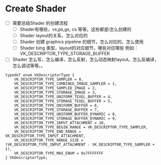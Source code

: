 # Create Shader

- [ ] 需要总结Shader 的创建流程
  - [ ] Shader有哪些，vs,ps,gs, cs 等等。这些都是i怎么创建的
  - [ ] Shader layout的关系，怎么对应的
  - [ ] Shader 创建 graphics pipeline 的细节，怎么对应的，怎么使用
  - [ ] Shader bing 类型，layout的对应细节，哪些对应哪些 例如：VK_DESCRIPTOR_TYPE_STORAGE_BUFFER
- [ ] Shader 怎么写，怎么编译，怎么反射，怎么动态映射layout。怎么反编译，怎么调试等等。。

```
typedef enum VkDescriptorType {
    VK_DESCRIPTOR_TYPE_SAMPLER = 0,
    VK_DESCRIPTOR_TYPE_COMBINED_IMAGE_SAMPLER = 1,
    VK_DESCRIPTOR_TYPE_SAMPLED_IMAGE = 2,
    VK_DESCRIPTOR_TYPE_STORAGE_IMAGE = 3,
    VK_DESCRIPTOR_TYPE_UNIFORM_TEXEL_BUFFER = 4,
    VK_DESCRIPTOR_TYPE_STORAGE_TEXEL_BUFFER = 5,
    VK_DESCRIPTOR_TYPE_UNIFORM_BUFFER = 6,
    VK_DESCRIPTOR_TYPE_STORAGE_BUFFER = 7,
    VK_DESCRIPTOR_TYPE_UNIFORM_BUFFER_DYNAMIC = 8,
    VK_DESCRIPTOR_TYPE_STORAGE_BUFFER_DYNAMIC = 9,
    VK_DESCRIPTOR_TYPE_INPUT_ATTACHMENT = 10,
    VK_DESCRIPTOR_TYPE_BEGIN_RANGE = VK_DESCRIPTOR_TYPE_SAMPLER,
    VK_DESCRIPTOR_TYPE_END_RANGE = VK_DESCRIPTOR_TYPE_INPUT_ATTACHMENT,
    VK_DESCRIPTOR_TYPE_RANGE_SIZE = (VK_DESCRIPTOR_TYPE_INPUT_ATTACHMENT - VK_DESCRIPTOR_TYPE_SAMPLER + 1),
    VK_DESCRIPTOR_TYPE_MAX_ENUM = 0x7FFFFFFF
} VkDescriptorType;
```